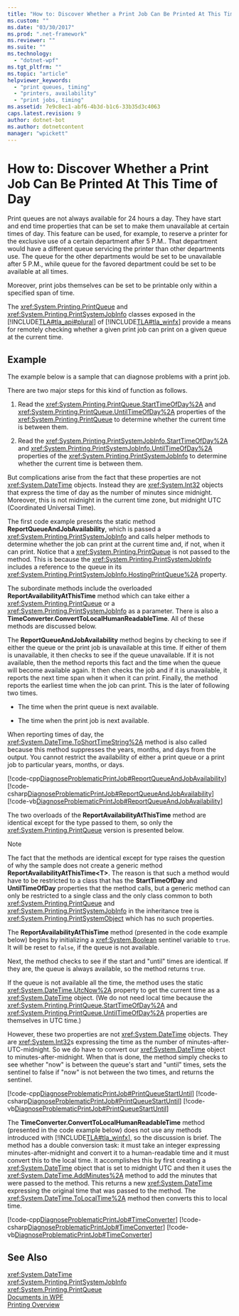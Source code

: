 ```yaml
---
title: "How to: Discover Whether a Print Job Can Be Printed At This Time of Day | Microsoft Docs"
ms.custom: ""
ms.date: "03/30/2017"
ms.prod: ".net-framework"
ms.reviewer: ""
ms.suite: ""
ms.technology: 
  - "dotnet-wpf"
ms.tgt_pltfrm: ""
ms.topic: "article"
helpviewer_keywords: 
  - "print queues, timing"
  - "printers, availability"
  - "print jobs, timing"
ms.assetid: 7e9c8ec1-abf6-4b3d-b1c6-33b35d3c4063
caps.latest.revision: 9
author: dotnet-bot
ms.author: dotnetcontent
manager: "wpickett"
---
```

# How to: Discover Whether a Print Job Can Be Printed At This Time of Day
Print queues are not always available for 24 hours a day. They have start and end time properties that can be set to make them unavailable at certain times of day. This feature can be used, for example, to reserve a printer for the exclusive use of a certain department after 5 P.M.. That department would have a different queue servicing the printer than other departments use. The queue for the other departments would be set to be unavailable after 5 P.M., while queue for the favored department could be set to be available at all times.  
  
 Moreover, print jobs themselves can be set to be printable only within a specified span of time.  
  
 The <xref:System.Printing.PrintQueue> and <xref:System.Printing.PrintSystemJobInfo> classes exposed in the [!INCLUDE[TLA#tla_api#plural](../../../../includes/tlasharptla-apisharpplural-md.md)] of [!INCLUDE[TLA#tla_winfx](../../../../includes/tlasharptla-winfx-md.md)] provide a means for remotely checking whether a given print job can print on a given queue at the current time.  
  
## Example  
 The example below is a sample that can diagnose problems with a print job.  
  
 There are two major steps for this kind of function as follows.  
  
1.  Read the <xref:System.Printing.PrintQueue.StartTimeOfDay%2A> and <xref:System.Printing.PrintQueue.UntilTimeOfDay%2A> properties of the <xref:System.Printing.PrintQueue> to determine whether the current time is between them.  
  
2.  Read the <xref:System.Printing.PrintSystemJobInfo.StartTimeOfDay%2A> and <xref:System.Printing.PrintSystemJobInfo.UntilTimeOfDay%2A> properties of the <xref:System.Printing.PrintSystemJobInfo> to determine whether the current time is between them.  
  
 But complications arise from the fact that these properties are not <xref:System.DateTime> objects. Instead they are <xref:System.Int32> objects that express the time of day as the number of minutes since midnight. Moreover, this is not midnight in the current time zone, but midnight UTC (Coordinated Universal Time).  
  
 The first code example presents the static method **ReportQueueAndJobAvailability**, which is passed a <xref:System.Printing.PrintSystemJobInfo> and calls helper methods to determine whether the job can print at the current time and, if not, when it can print. Notice that a <xref:System.Printing.PrintQueue> is not passed to the method. This is because the <xref:System.Printing.PrintSystemJobInfo> includes a reference to the queue in its <xref:System.Printing.PrintSystemJobInfo.HostingPrintQueue%2A> property.  
  
 The subordinate methods include the overloaded **ReportAvailabilityAtThisTime** method which can take either a <xref:System.Printing.PrintQueue> or a <xref:System.Printing.PrintSystemJobInfo> as a parameter. There is also a **TimeConverter.ConvertToLocalHumanReadableTime**. All of these methods are discussed below.  
  
 The **ReportQueueAndJobAvailability** method begins by checking to see if either the queue or the print job is unavailable at this time. If either of them is unavailable, it then checks to see if the queue unavailable. If it is not available, then the method reports this fact and the time when the queue will become available again. It then checks the job and if it is unavailable, it reports the next time span when it when it can print. Finally, the method reports the earliest time when the job can print. This is the later of following two times.  
  
-   The time when the print queue is next available.  
  
-   The time when the print job is next available.  
  
 When reporting times of day, the <xref:System.DateTime.ToShortTimeString%2A> method is also called because this method suppresses the years, months, and days from the output. You cannot restrict the availability of either a print queue or a print job to particular years, months, or days.  
  
 [!code-cpp[DiagnoseProblematicPrintJob#ReportQueueAndJobAvailability](../../../../samples/snippets/cpp/VS_Snippets_Wpf/DiagnoseProblematicPrintJob/CPP/Program.cpp#reportqueueandjobavailability)]
 [!code-csharp[DiagnoseProblematicPrintJob#ReportQueueAndJobAvailability](../../../../samples/snippets/csharp/VS_Snippets_Wpf/DiagnoseProblematicPrintJob/CSharp/Program.cs#reportqueueandjobavailability)]
 [!code-vb[DiagnoseProblematicPrintJob#ReportQueueAndJobAvailability](../../../../samples/snippets/visualbasic/VS_Snippets_Wpf/DiagnoseProblematicPrintJob/visualbasic/program.vb#reportqueueandjobavailability)]  
  
 The two overloads of the **ReportAvailabilityAtThisTime** method are identical except for the type passed to them, so only the <xref:System.Printing.PrintQueue> version is presented below.  
  
> [!NOTE]
>  The fact that the methods are identical except for type raises the question of why the sample does not create a generic method **ReportAvailabilityAtThisTime\<T>**. The reason is that such a method would have to be restricted to a class that has the **StartTimeOfDay** and **UntilTimeOfDay** properties that the method calls, but a generic method can only be restricted to a single class and the only class common to both <xref:System.Printing.PrintQueue> and <xref:System.Printing.PrintSystemJobInfo> in the inheritance tree is <xref:System.Printing.PrintSystemObject> which has no such properties.  
  
 The **ReportAvailabilityAtThisTime** method (presented in the code example below) begins by initializing a <xref:System.Boolean> sentinel variable to `true`. It will be reset to `false`, if the queue is not available.  
  
 Next, the method checks to see if the start and "until" times are identical. If they are, the queue is always available, so the method returns `true`.  
  
 If the queue is not available all the time, the method uses the static <xref:System.DateTime.UtcNow%2A> property to get the current time as a <xref:System.DateTime> object. (We do not need local time because the <xref:System.Printing.PrintQueue.StartTimeOfDay%2A> and <xref:System.Printing.PrintQueue.UntilTimeOfDay%2A> properties are themselves in UTC time.)  
  
 However, these two properties are not <xref:System.DateTime> objects. They are <xref:System.Int32>s expressing the time as the number of minutes-after-UTC-midnight. So we do have to convert our <xref:System.DateTime> object to minutes-after-midnight. When that is done, the method simply checks to see whether "now" is between the queue's start and "until" times, sets the sentinel to false if "now" is not between the two times, and returns the sentinel.  
  
 [!code-cpp[DiagnoseProblematicPrintJob#PrintQueueStartUntil](../../../../samples/snippets/cpp/VS_Snippets_Wpf/DiagnoseProblematicPrintJob/CPP/Program.cpp#printqueuestartuntil)]
 [!code-csharp[DiagnoseProblematicPrintJob#PrintQueueStartUntil](../../../../samples/snippets/csharp/VS_Snippets_Wpf/DiagnoseProblematicPrintJob/CSharp/Program.cs#printqueuestartuntil)]
 [!code-vb[DiagnoseProblematicPrintJob#PrintQueueStartUntil](../../../../samples/snippets/visualbasic/VS_Snippets_Wpf/DiagnoseProblematicPrintJob/visualbasic/program.vb#printqueuestartuntil)]  
  
 The **TimeConverter.ConvertToLocalHumanReadableTime** method (presented in the code example below) does not use any methods introduced with [!INCLUDE[TLA#tla_winfx](../../../../includes/tlasharptla-winfx-md.md)], so the discussion is brief. The method has a double conversion task: it must take an integer expressing minutes-after-midnight and convert it to a human-readable time and it must convert this to the local time. It accomplishes this by first creating a <xref:System.DateTime> object that is set to midnight UTC and then it uses the <xref:System.DateTime.AddMinutes%2A> method to add the minutes that were passed to the method. This returns a new <xref:System.DateTime> expressing the original time that was passed to the method. The <xref:System.DateTime.ToLocalTime%2A> method then converts this to local time.  
  
 [!code-cpp[DiagnoseProblematicPrintJob#TimeConverter](../../../../samples/snippets/cpp/VS_Snippets_Wpf/DiagnoseProblematicPrintJob/CPP/Program.cpp#timeconverter)]
 [!code-csharp[DiagnoseProblematicPrintJob#TimeConverter](../../../../samples/snippets/csharp/VS_Snippets_Wpf/DiagnoseProblematicPrintJob/CSharp/Program.cs#timeconverter)]
 [!code-vb[DiagnoseProblematicPrintJob#TimeConverter](../../../../samples/snippets/visualbasic/VS_Snippets_Wpf/DiagnoseProblematicPrintJob/visualbasic/program.vb#timeconverter)]  
  
## See Also  
 <xref:System.DateTime>   
 <xref:System.Printing.PrintSystemJobInfo>   
 <xref:System.Printing.PrintQueue>   
 [Documents in WPF](../../../../docs/framework/wpf/advanced/documents-in-wpf.md)   
 [Printing Overview](../../../../docs/framework/wpf/advanced/printing-overview.md)